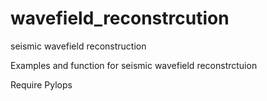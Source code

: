 # wavefield_reconstrcution
seismic wavefield reconstruction

Examples and function for seismic wavefield reconstrctuion

Require Pylops

